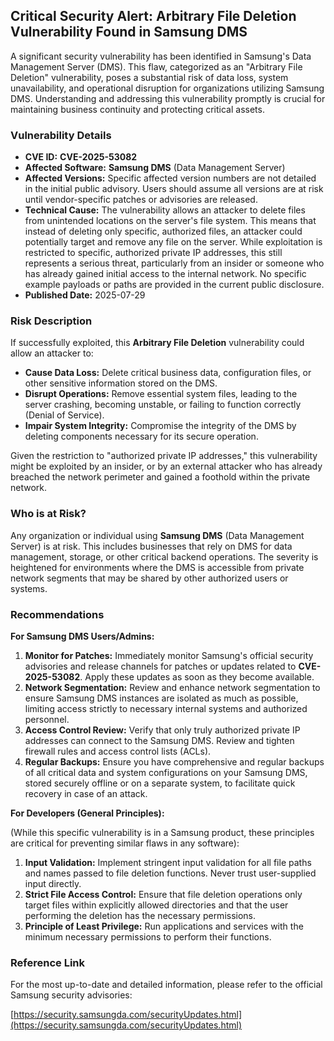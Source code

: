 ## Critical Security Alert: Arbitrary File Deletion Vulnerability Found in Samsung DMS

A significant security vulnerability has been identified in Samsung's Data Management Server (DMS). This flaw, categorized as an "Arbitrary File Deletion" vulnerability, poses a substantial risk of data loss, system unavailability, and operational disruption for organizations utilizing Samsung DMS. Understanding and addressing this vulnerability promptly is crucial for maintaining business continuity and protecting critical assets.

### Vulnerability Details

*   **CVE ID:** **CVE-2025-53082**
*   **Affected Software:** **Samsung DMS** (Data Management Server)
*   **Affected Versions:** Specific affected version numbers are not detailed in the initial public advisory. Users should assume all versions are at risk until vendor-specific patches or advisories are released.
*   **Technical Cause:** The vulnerability allows an attacker to delete files from unintended locations on the server's file system. This means that instead of deleting only specific, authorized files, an attacker could potentially target and remove any file on the server. While exploitation is restricted to specific, authorized private IP addresses, this still represents a serious threat, particularly from an insider or someone who has already gained initial access to the internal network. No specific example payloads or paths are provided in the current public disclosure.
*   **Published Date:** 2025-07-29

### Risk Description

If successfully exploited, this **Arbitrary File Deletion** vulnerability could allow an attacker to:

*   **Cause Data Loss:** Delete critical business data, configuration files, or other sensitive information stored on the DMS.
*   **Disrupt Operations:** Remove essential system files, leading to the server crashing, becoming unstable, or failing to function correctly (Denial of Service).
*   **Impair System Integrity:** Compromise the integrity of the DMS by deleting components necessary for its secure operation.

Given the restriction to "authorized private IP addresses," this vulnerability might be exploited by an insider, or by an external attacker who has already breached the network perimeter and gained a foothold within the private network.

### Who is at Risk?

Any organization or individual using **Samsung DMS** (Data Management Server) is at risk. This includes businesses that rely on DMS for data management, storage, or other critical backend operations. The severity is heightened for environments where the DMS is accessible from private network segments that may be shared by other authorized users or systems.

### Recommendations

**For Samsung DMS Users/Admins:**

1.  **Monitor for Patches:** Immediately monitor Samsung's official security advisories and release channels for patches or updates related to **CVE-2025-53082**. Apply these updates as soon as they become available.
2.  **Network Segmentation:** Review and enhance network segmentation to ensure Samsung DMS instances are isolated as much as possible, limiting access strictly to necessary internal systems and authorized personnel.
3.  **Access Control Review:** Verify that only truly authorized private IP addresses can connect to the Samsung DMS. Review and tighten firewall rules and access control lists (ACLs).
4.  **Regular Backups:** Ensure you have comprehensive and regular backups of all critical data and system configurations on your Samsung DMS, stored securely offline or on a separate system, to facilitate quick recovery in case of an attack.

**For Developers (General Principles):**

(While this specific vulnerability is in a Samsung product, these principles are critical for preventing similar flaws in any software):

1.  **Input Validation:** Implement stringent input validation for all file paths and names passed to file deletion functions. Never trust user-supplied input directly.
2.  **Strict File Access Control:** Ensure that file deletion operations only target files within explicitly allowed directories and that the user performing the deletion has the necessary permissions.
3.  **Principle of Least Privilege:** Run applications and services with the minimum necessary permissions to perform their functions.

### Reference Link

For the most up-to-date and detailed information, please refer to the official Samsung security advisories:

[https://security.samsungda.com/securityUpdates.html](https://security.samsungda.com/securityUpdates.html)
